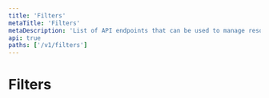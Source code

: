 ```yaml
---
title: 'Filters'
metaTitle: 'Filters'
metaDescription: 'List of API endpoints that can be used to manage resource filters'
api: true
paths: ['/v1/filters']
---
```


# Filters
